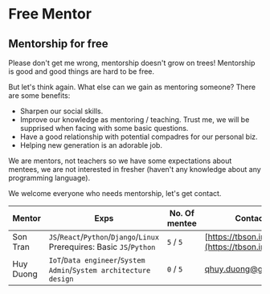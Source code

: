 # Free Mentor

## Mentorship for free

Please don't get me wrong, mentorship doesn't grow on trees! Mentorship is good and good things are hard to be free.

But let's think again. What else can we gain as mentoring someone? There are some benefits:

-   Sharpen our social skills.
-   Improve our knowledge as mentoring / teaching. Trust me, we will be supprised when facing with some basic questions.
-   Have a good relationship with potential compadres for our personal biz.
-   Helping new generation is an adorable job.

We are mentors, not teachers so we have some expectations about mentees, we are not interested in fresher (haven't any
knowledge about any programming language).

We welcome everyone who needs mentorship, let's get contact.

| Mentor    | Exps                                                                          | No. Of mentee | Contact                                             |
| --------- | ----------------------------------------------------------------------------- | ------------- | --------------------------------------------------- |
| Son Tran  | `JS`/`React`/`Python`/`Django`/`Linux` <br/> Prerequires: Basic `JS`/`Python` | `5` / `5`     | [https://tbson.info](https://tbson.info)            |
| Huy Duong | `IoT`/`Data engineer`/`System Admin`/`System architecture design`             | `0` / `5`     | [qhuy.duong@gmail.com](mailto:qhuy.duong@gmail.com) |
